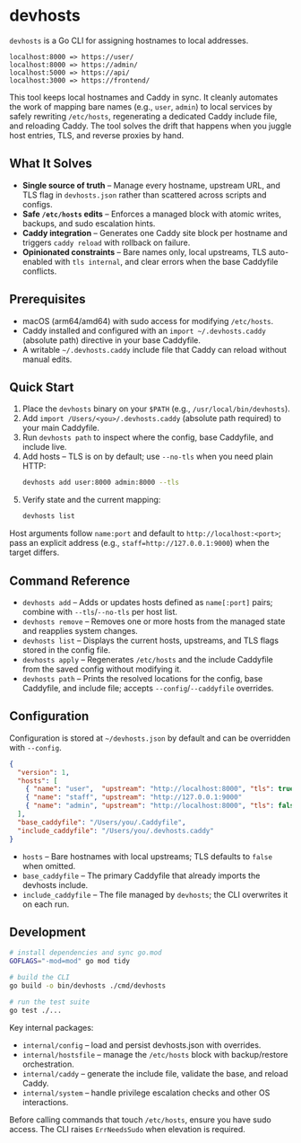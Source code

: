 # devhosts

`devhosts` is a Go CLI for assigning hostnames to local addresses.

```
localhost:8000 => https://user/
localhost:8000 => https://admin/
localhost:5000 => https://api/
localhost:3000 => https://frontend/
```

This tool keeps local hostnames and Caddy in sync. It cleanly automates the work of mapping bare names (e.g., `user`, `admin`) to local services by safely rewriting `/etc/hosts`, regenerating a dedicated Caddy include file, and reloading Caddy. The tool solves the drift that happens when you juggle host entries, TLS, and reverse proxies by hand.

## What It Solves
- **Single source of truth** – Manage every hostname, upstream URL, and TLS flag in `devhosts.json` rather than scattered across scripts and configs.
- **Safe `/etc/hosts` edits** – Enforces a managed block with atomic writes, backups, and sudo escalation hints.
- **Caddy integration** – Generates one Caddy site block per hostname and triggers `caddy reload` with rollback on failure.
- **Opinionated constraints** – Bare names only, local upstreams, TLS auto-enabled with `tls internal`, and clear errors when the base Caddyfile conflicts.

## Prerequisites
- macOS (arm64/amd64) with sudo access for modifying `/etc/hosts`.
- Caddy installed and configured with an `import ~/.devhosts.caddy` (absolute path) directive in your base Caddyfile.
- A writable `~/.devhosts.caddy` include file that Caddy can reload without manual edits.

## Quick Start
1. Place the `devhosts` binary on your `$PATH` (e.g., `/usr/local/bin/devhosts`).
2. Add `import /Users/<you>/.devhosts.caddy` (absolute path required) to your main Caddyfile.
3. Run `devhosts path` to inspect where the config, base Caddyfile, and include live.
4. Add hosts – TLS is on by default; use `--no-tls` when you need plain HTTP:
   ```bash
   devhosts add user:8000 admin:8000 --tls
   ```
5. Verify state and the current mapping:
   ```bash
   devhosts list
   ```

Host arguments follow `name:port` and default to `http://localhost:<port>`; pass an explicit address (e.g., `staff=http://127.0.0.1:9000`) when the target differs.

## Command Reference
- `devhosts add` – Adds or updates hosts defined as `name[:port]` pairs; combine with `--tls`/`--no-tls` per host list.
- `devhosts remove` – Removes one or more hosts from the managed state and reapplies system changes.
- `devhosts list` – Displays the current hosts, upstreams, and TLS flags stored in the config file.
- `devhosts apply` – Regenerates `/etc/hosts` and the include Caddyfile from the saved config without modifying it.
- `devhosts path` – Prints the resolved locations for the config, base Caddyfile, and include file; accepts `--config`/`--caddyfile` overrides.

## Configuration
Configuration is stored at `~/devhosts.json` by default and can be overridden with `--config`.

```json
{
  "version": 1,
  "hosts": [
    { "name": "user",  "upstream": "http://localhost:8000", "tls": true  },
    { "name": "staff", "upstream": "http://127.0.0.1:9000"               },
    { "name": "admin", "upstream": "http://localhost:8000", "tls": false }
  ],
  "base_caddyfile": "/Users/you/.Caddyfile",
  "include_caddyfile": "/Users/you/.devhosts.caddy"
}
```

- `hosts` – Bare hostnames with local upstreams; TLS defaults to `false` when omitted.
- `base_caddyfile` – The primary Caddyfile that already imports the devhosts include.
- `include_caddyfile` – The file managed by `devhosts`; the CLI overwrites it on each run.

## Development
```bash
# install dependencies and sync go.mod
GOFLAGS="-mod=mod" go mod tidy

# build the CLI
go build -o bin/devhosts ./cmd/devhosts

# run the test suite
go test ./...
```

Key internal packages:
- `internal/config` – load and persist devhosts.json with overrides.
- `internal/hostsfile` – manage the `/etc/hosts` block with backup/restore orchestration.
- `internal/caddy` – generate the include file, validate the base, and reload Caddy.
- `internal/system` – handle privilege escalation checks and other OS interactions.

Before calling commands that touch `/etc/hosts`, ensure you have sudo access. The CLI raises `ErrNeedsSudo` when elevation is required.

